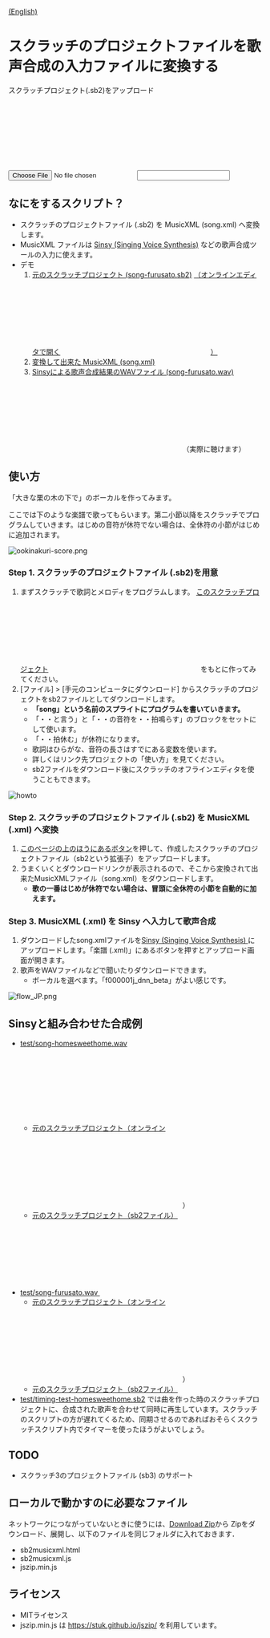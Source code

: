 [(English)](index-en.md)

# スクラッチのプロジェクトファイルを歌声合成の入力ファイルに変換する

<a name="uploadfile"></a>

<label for="infile" class="button">
    スクラッチプロジェクト(.sb2)をアップロード <svg class="icon"><use xlink:href="symbol-defs.svg#icon-upload"></use></svg>
    <input type="file" id="infile" name="f">
</label>
<input type="text" id="filename" placeholder="" readonly>

<div id="result" style="display:none;">
    <p id="result-succeed"><b>変換成功！</b></p>
    <ol>
        <li><a href="#" id="dl-xml" class="button">MusicXMLファイルをダウンロード (song.xml)  <svg class="icon"><use xlink:href="symbol-defs.svg#icon-download"></use></svg></a></li>
        <li><a href="http://www.sinsy.jp/" target="_blank">Sinsyのページを開く <svg class="icon"><use xlink:href="symbol-defs.svg#icon-new-tab"></use></svg></a></li>
    </ol>
</div>
<script type="text/javascript" src="jszip.min.js"></script>
<script type="text/javascript" src="sb2musicxml.js"></script>


## なにをするスクリプト？

- スクラッチのプロジェクトファイル (.sb2) を MusicXML (song.xml) へ変換します。
- MusicXML ファイルは [Sinsy (Singing Voice Synthesis)](http://www.sinsy.jp/) などの歌声合成ツールの入力に使えます。
- デモ
    1. [元のスクラッチプロジェクト (song-furusato.sb2)](sb2/song-furusato.sb2) <a href="https://scratch.mit.edu/projects/239680094/" target="_blank">（オンラインエディタで開く<svg class="icon"><use xlink:href="symbol-defs.svg#icon-new-tab"></use></svg>）</a>
    1. [変換して出来た MusicXML (song.xml)](test/song.xml)
    1. [Sinsyによる歌声合成結果のWAVファイル (song-furusato.wav) <svg class="icon"><use xlink:href="symbol-defs.svg#icon-music"></use></svg>](test/song-furusato.wav)（実際に聴けます）
    
## 使い方

「大きな栗の木の下で」のボーカルを作ってみます。

ここでは下のような楽譜で歌ってもらいます。第二小節以降をスクラッチでプログラムしていきます。はじめの音符が休符でない場合は、全休符の小節がはじめに追加されます。

![ookinakuri-score.png](images/ookinakuri-score.png)


### Step 1. スクラッチのプロジェクトファイル (.sb2)を用意

1. まずスクラッチで歌詞とメロディをプログラムします。 <a href="https://scratch.mit.edu/projects/240260846/" target="_blank">このスクラッチプロジェクト<svg class="icon"><use xlink:href="symbol-defs.svg#icon-new-tab"></use></svg></a> をもとに作ってみてください。
1. [ファイル] > [手元のコンピュータにダウンロード] からスクラッチのプロジェクトをsb2ファイルとしてダウンロードします。
    - **「song」という名前のスプライトにプログラムを書いていきます。**
    - 「・・と言う」と「・・の音符を・・拍鳴らす」のブロックをセットにして使います。
    - 「・・拍休む」が休符になります。
    - 歌詞はひらがな、音符の長さはすでにある変数を使います。
    - 詳しくはリンク先プロジェクトの「使い方」を見てください。
    - sb2ファイルをダウンロード後にスクラッチのオフラインエディタを使うこともできます。

![howto](images/howto_JP.png)

### Step 2. スクラッチのプロジェクトファイル (.sb2) を MusicXML (.xml) へ変換

1. [このページの上のほうにあるボタン](#uploadfile)を押して、作成したスクラッチのプロジェクトファイル（sb2という拡張子）をアップロードします。
1. うまくいくとダウンロードリンクが表示されるので、そこから変換されて出来たMusicXMLファイル（song.xml）をダウンロードします。
    - **歌の一番はじめが休符でない場合は、冒頭に全休符の小節を自動的に加えます。**

### Step 3. MusicXML (.xml) を Sinsy へ入力して歌声合成

1. ダウンロードしたsong.xmlファイルを[Sinsy (Singing Voice Synthesis)
](http://www.sinsy.jp/)にアップロードします。「楽譜 (.xml)」にあるボタンを押すとアップロード画面が開きます。
1. 歌声をWAVファイルなどで聞いたりダウンロードできます。
    - ボーカルを選べます。「f000001j_dnn_beta」がよい感じです。

![flow_JP.png](images/flow_JP.png)

## Sinsyと組み合わせた合成例

- [test/song-homesweethome.wav <svg class="icon"><use xlink:href="symbol-defs.svg#icon-music"></use></svg>](test/song-homesweethome.wav)
    - <a href="https://scratch.mit.edu/projects/239680350/" target="_blank">元のスクラッチプロジェクト（オンライン<svg class="icon"><use xlink:href="symbol-defs.svg#icon-new-tab"></use></svg></a>）
    - [元のスクラッチプロジェクト（sb2ファイル）](sb2/song-homesweethome.sb2)
- [test/song-furusato.wav <svg class="icon"><use xlink:href="symbol-defs.svg#icon-music"></use></svg>](test/song-furusato.wav)
    - <a href="https://scratch.mit.edu/projects/239680094/" target="_blank">元のスクラッチプロジェクト（オンライン<svg class="icon"><use xlink:href="symbol-defs.svg#icon-new-tab"></use></svg></a>）
    - [元のスクラッチプロジェクト（sb2ファイル）](sb2/song-furusato.sb2)
- [test/timing-test-homesweethome.sb2](test/timing-test-homesweethome.sb2) では曲を作った時のスクラッチプロジェクトに、合成された歌声を合わせて同時に再生しています。スクラッチのスクリプトの方が遅れてくるため、同期させるのであればおそらくスクラッチスクリプト内でタイマーを使ったほうがよいでしょう。

## TODO

- スクラッチ3のプロジェクトファイル (sb3) のサポート

## ローカルで動かすのに必要なファイル

ネットワークにつながっていないときに使うには、[Download Zip](https://github.com/memakura/scratch-singer/zipball/master)から Zipをダウンロード、展開し、以下のファイルを同じフォルダに入れておきます．

- sb2musicxml.html
- sb2musicxml.js
- jszip.min.js

## ライセンス

- MITライセンス
- jszip.min.js は https://stuk.github.io/jszip/ を利用しています。

<script defer src="svgxuse.js"></script>
